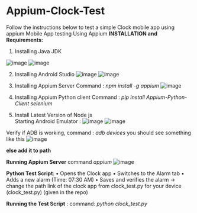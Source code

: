# Appium-Clock-Test
Follow the instructions below to test a simple Clock mobile app using appium 
Mobile App testing Using Appium
**INSTALLATION and Requirements:**
1)	Installing Java JDK
 
 ![image](https://github.com/user-attachments/assets/d0d4344e-2170-4dde-aff8-65542ae40b82)
 ![image](https://github.com/user-attachments/assets/e9ab7c97-d040-4b1b-b9a9-d21bf94b69f5)


2)	Installing Android Studio
 ![image](https://github.com/user-attachments/assets/e88de498-d5cb-402a-94cc-58820bdb7955)
  ![image](https://github.com/user-attachments/assets/1b29db9a-a655-48ce-aea6-4f153226d6c8)

3)	Installing Appium Server
Command :
_npm install -g appium_
 ![image](https://github.com/user-attachments/assets/38406831-87d5-4ba7-9fd4-97313147d53c)

4)	Installing Appium Python client
Command :
_pip install Appium-Python-Client selenium_
 
5) Install Latest Version of Node js  
Starting Android Emulator :
![image](https://github.com/user-attachments/assets/d52e1a3e-9335-4ff9-b2e9-54537a9b458b)
![image](https://github.com/user-attachments/assets/39839727-ab4c-4cae-a344-acba6e6990f8)
 
Verify if ADB is working,
command :
_adb devices_ 
you should see something like this
![image](https://github.com/user-attachments/assets/48357b30-075f-4b79-937a-4bd330389fd5)

**else add it to path**

**Running Appium Server**
command
_appium_
![image](https://github.com/user-attachments/assets/bb4d4ed3-c04a-4100-86eb-1e7e03165f79)

**Python Test Script**:
•	Opens the Clock app
•	 Switches to the Alarm tab
•	 Adds a new alarm (Time: 07:30 AM)
•	 Saves and verifies the alarm
-> change the path link of the clock app from clock_test.py for your device 
(clock_test.py) (given in the repo)
 
**Running the Test Script** :
command:
_python clock_test.py_


